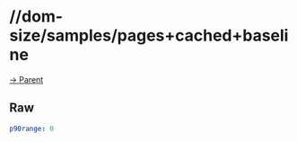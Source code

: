 
# //dom-size/samples/pages+cached+baseline

[→ Parent](../..)


## Raw


```yaml
p90range: 0

```

